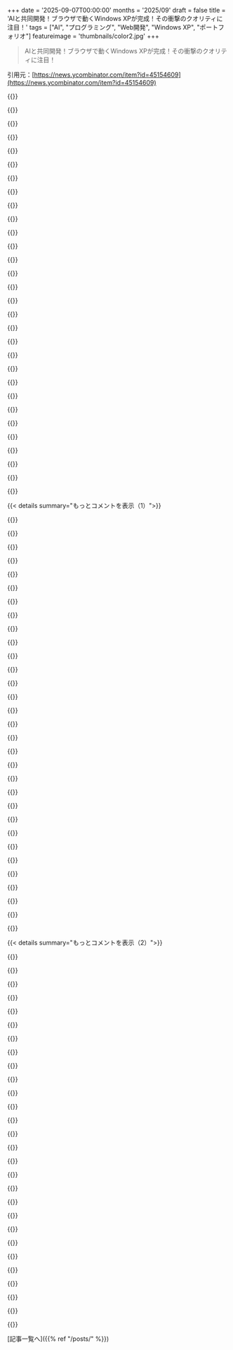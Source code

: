 +++
date = '2025-09-07T00:00:00'
months = '2025/09'
draft = false
title = 'AIと共同開発！ブラウザで動くWindows XPが完成！その衝撃のクオリティに注目！'
tags = ["AI", "プログラミング", "Web開発", "Windows XP", "ポートフォリオ"]
featureimage = 'thumbnails/color2.jpg'
+++

> AIと共同開発！ブラウザで動くWindows XPが完成！その衝撃のクオリティに注目！

引用元：[https://news.ycombinator.com/item?id=45154609](https://news.ycombinator.com/item?id=45154609)




{{<matomeQuote body="何年も前、このコンセプトの基本的なバージョンに出会って以来、ずっと心に残ってたんだ。もしこのプロジェクトをやるなら完璧にしないと、って思ってたけど、コーディング経験がなかったからアイデアのままで終わると思ってた。でも、2024年末にAIコーディングツールが爆発的に普及して、ついに実現する方法を見つけたんだ。<br>ゼロから始めて、AIエージェントと何ヶ月も協力して学習経験を積んだよ。すべてのピクセルと機能は僕が手掛けたんだ。AIは僕の要望をコードに翻訳してくれたけど、すべての決定は人間、つまり僕がしたんだ。既存のOSフレームワークを使わなかったのは、AIコラボレーションのスキルを開発しながら、基本的なコーディング言語の仕組みを学ぶのが目標だったからだよ。XP.cssとpaint.jsみたいな基本的なライブラリ以外は、全部オリジナルコードなんだ。<br>その結果、ブラウザで動く完全に機能するWindows XPが完成したんだ。サウンド、アニメーション、動くアプリケーションまで、完全な体験ができるよ。モバイルでもちゃんと動くんだ。これはタッチスクリーンで使いにくくならないように、本物の操作感を保ちつつすべてを作り直す必要があったからね。<br>このプロジェクトは、コーディングとAIコラボレーションについて想像以上に多くのことを教えてくれた。実装や技術的なアプローチについて、みんなの意見を聞かせてほしいな。" userName="mitchivin" createdAt="2025/09/07 01:44:19" color="#45d325">}}




{{<matomeQuote body="すごいね、すごく気に入ったよ。でも、グラフィックデザイナーとして自分を売り込んでWindows XPを再実装する問題は、すでに存在するデザインをコピーしているだけで、君自身のデザインスキルをアピールできてないってことだよ。だから、デザイナーとしてどれだけ優れてるかすぐにわからないんだ。<br>IEアイコンの下にある君のプロジェクトを見ればもっとわかるけど、そこにあるビジュアルのいくつかはどう見てもAI生成っぽいし、あまり期待が持てないね。<br>UXもちょっと変だ。例えば、履歴の戻る／進むボタンがポートフォリオのカルーセルみたいに動くけど、僕は戻る／進むを押したらプロジェクトのメニューに戻るのを期待するからね。<br>これで僕に仕事の応募が来たら面接するか？うん、するよ。君がすごく努力して質の高いものを作ったのはわかるからね。でも、上で挙げた懸念があるからいくつか留保はつけるかな。特に、君のアプローチがどれだけユーザー中心なのかを深く掘り下げたいね。それはこのプロジェクトからはあまり伝わってこないから。<br>気を悪くしないでほしいな。君がやったことはクールだし、気に入ってるよ。多くの面接プロセスで君を次のステップに進める足がかりになるだろうけど、そこで君のスキルを本当に見せる「本当の仕事」が始まるんだ。これで意味が通じたかな？<br>[0]正直、僕にもこれくらいならできるよ。デザインは苦手だけどね。これはUX Designerが僕に渡したデザインを実装するプロセスとすごく似てて、僕はそういうのをたくさんやってきたからね。" userName="bartread" createdAt="2025/09/07 09:25:31" color="#ff33a1">}}




{{<matomeQuote body="＞正直、僕にもこれくらいならできるよ。<br>本当にそう思ってる？僕はこれまでにたくさんのXPの模倣インターフェースを見てきたけど、いつもどこかひどく間違っている要素があるんだ。MitchIvin XPがXPの忠実な再現とは言わないけど、Windows XPとの不整合点をたくさん挙げられるとしても、体験としては十分に快適だよ。" userName="II2II" createdAt="2025/09/07 14:46:39" color="#38d3d3">}}




{{<matomeQuote body="彼らの言いたいことは、Windows XPのように見えるウェブサイトを作るスキルと、優れたグラフィックデザイナーに必要なスキルは隣接しているけど別物だということだと思う。<br>僕はほとんど毎日、デザイナーからデザインを受け取ってHTML＼CSSでそれを再実装している人間だよ。デザインをゼロからどう作るかは言えないけど、誰かが作ったものを受け取ってコードに再実装するなら？それは一日中できるね。<br>ビジュアルガイドラインのPDF、http:／／interface.free.fr／Archives／GUI_Xp.pdf があるんだから、それをウェブページにするのは、適切なサイズ、マージン、パディング、フォント、ボーダーなどを持つDOM要素を作るだけの話だよ。" userName="Philip-J-Fry" createdAt="2025/09/07 16:58:27" color="#785bff">}}




{{<matomeQuote body="君が毎日やっていることが、概念的にはシンプルに見えても、他の人にとっては圧倒されるくらい難しいことがあるってことを忘れないで。それは、実際のデザインを作る人たちみたいに、君の仕事と隣接している人たちにとってもそうだ。もっと良い質問は、デザイナーにそれを実装する方法を教えるのはどれくらい難しいだろうか？だね。" userName="II2II" createdAt="2025/09/08 22:16:47" color="">}}




{{<matomeQuote body="僕もこれが懸念だったよ。小さなプロジェクトとしては面白いけど、XPのレプリカなら、もっと正確に以前にもっと多くの人が作っているからね。<br>ポートフォリオとしては、全く機能しないし、君がやろうとしていることにはむしろマイナスだと思う。今のデザインの世界では、他の作品に埋もれずに、少なくともオリジナルなものを作ろうと努力する姿勢を示すことがこれまで以上に重要だよ。<br>グラフィックデザインは、特定のプログラムを使いこなすこと、今はGenAIも含まれるのかな、とか、クールなものを作ることだと時々思われがちだけど、実際は、制約（例えば、ターゲットオーディエンスに合わせた、製品や感情を伝えるための依頼内容など）に反応する視覚的なコミュニケーションなんだ。近道はないよ。これまで何がなされてきたかを研究し、色、レイアウト、タイポグラフィ、画像を使って何を伝えたいかを表現するように努力してほしい。絵を描いたりペイントしたりして、GenAIはそれなしで腕を磨いてから使うべきだ。今のグラフィックデザインのポートフォリオとしては、残念ながら記憶に残るほどひどいし、やるべきことがたくさんあるね。<br>とは言え、何かを完成させたこと、そしてHNのトップに掲載されたことはおめでとう！この注目が良い結果につながって、君が今後もものづくりを続けてくれることを願ってるよ。" userName="lukko" createdAt="2025/09/07 10:39:39" color="#785bff">}}




{{<matomeQuote body="上のフィードバックには強く反対するよ。現実は、誰が採用するかによるんだ。スタートアップはリソースをうまく使って物事を終わらせることを評価するけど、大企業ではほとんどのプロジェクトが結局お蔵入りになるんだからね。" userName="utyop22" createdAt="2025/09/07 10:56:55" color="">}}




{{<matomeQuote body="どちらにしても、「本物の」ポートフォリオの方が、このWindows XPプロジェクトよりも効果的だし、労力も少ないよ。それがポイントなんだ。" userName="rs186" createdAt="2025/09/07 11:10:33" color="">}}




{{<matomeQuote body="以前デザイナーを採用したことがある僕からすると、普通のポートフォリオよりもこのプロジェクトにずっと感銘を受けるよ。" userName="utyop22" createdAt="2025/09/07 11:16:10" color="">}}




{{<matomeQuote body="注目を集めるという点では、このプロジェクトはすごくうまくいってるね。目立つし、記憶にも残るよ。" userName="ndr42" createdAt="2025/09/07 12:32:50" color="">}}




{{<matomeQuote body="今のデザインって、オリジナリティを出して注目を集めるのがこれまで以上に重要だと思うんだ。僕が見る限り、デザイン作業の半分くらいは「Xみたいに作って」って感じで、模倣ばっかりなんだよね。このプロジェクトは遊び心があって、狙った見た目を実現する能力を示してるじゃん。君は大手広告代理店でグリーンフィールドデザインでもやってる人を探してるの？<br>君のプロフィールにはデザインの専門知識を示すものがないのに、人のプロジェクトにこんな批判をするなんて大胆すぎるよ。" userName="snozolli" createdAt="2025/09/07 15:32:59" color="">}}




{{<matomeQuote body="デザインが単なる表面的なコーティングや見た目だけじゃないってことを君が本当に理解してない、っていう僕の意見を、君が自分で補強してるね。" userName="lukko" createdAt="2025/09/07 18:42:16" color="">}}




{{<matomeQuote body="君は全くのナンセンスを言ってるし、僕が書いたことを読んでないね。君の辛辣なレビューは単純に間違ってるよ。また、君のプロフィールにはデザインの実績が全然ないじゃん。デザインが何かってことを君が決めることはできないよ。" userName="snozolli" createdAt="2025/09/07 23:11:09" color="">}}




{{<matomeQuote body="サポートありがとう！そんな人たちのことなんて気にしなくていいよ。もし人々がそんなに考え方が硬いなら、放っておけばいいさ！" userName="mitchivin" createdAt="2025/09/08 00:05:26" color="">}}




{{<matomeQuote body="思考の硬直性ってのは、模倣的な作品を作ることにあるよ。もし何かオリジナルなものを作ったら、それがどれほどエキサイティングか、きっとわかるはずさ。お二人にとって最高のことを願ってるよ。" userName="lukko" createdAt="2025/09/08 06:54:53" color="">}}




{{<matomeQuote body="君には賛成できないな。グラフィックデザインを優先しすぎて、他の大切な側面を見落としてるみたいだから。個人的には、このアイデア自体がすごくクリエイティブだと思うんだよね。偉大なデザイナーって、たくさんの普通のアイデアを組み合わせて、本当にクリエイティブなコンセプトを生み出す人なんじゃないの？" userName="damnever" createdAt="2025/09/08 03:50:06" color="">}}




{{<matomeQuote body="＞ はい、雇います。努力して高品質なものを作ったのがわかるから。でも、懸念点としてユーザー中心のアプローチを詳しく知りたい<br>ってことだけど、それならこのサイトは目的を達成したってことだよ。ポートフォリオサイトは、面接につなげるためのものであって、仕事を得るためのものじゃない。あくまで足がかりなんだから。" userName="aqme28" createdAt="2025/09/07 11:10:27" color="#ff5c5c">}}




{{<matomeQuote body="僕はこの人を雇うね！彼は競争相手から抜きん出てるよ！粘り強さ、根性、それに多くのHN(er)よりもクリエイティブさがある。何千人ものHNユーザーが彼の作品を楽しみ、メディアも取り上げてくれるだろう。今、仕事探しは大変だけど、彼みたいになればきっと多くのオファーが来るはず！<br>8月にチャンスが来てからポートフォリオを更新したいと思ってたんだけど、これを見て自分のポートフォリオを革新したくなったよ（インスピレーションありがとう）。" userName="paul7986" createdAt="2025/09/07 16:03:46" color="#ff5c5c">}}




{{<matomeQuote body="ねぇ、誰かのデザインをコピーするのも才能の一つなんだよ。それにこれはかなり美しいコピーだったじゃないか。「懸念」なんてほとんどが未回答の質問か、勝手に決めつけた限界に過ぎないよ。" userName="nashashmi" createdAt="2025/09/08 16:35:30" color="">}}




{{<matomeQuote body="グラフィックデザインはアートじゃなくて、情報伝達のための戦略だよ。オリジナリティが本当に問題になるのは、ブランディングとか著作権侵害の場合くらいだね。Windows XPを引用することで、自分やポートフォリオについて何を伝えたいかが重要。今は技術力くらいしか見えないけど、多分テクノロジー業界のクライアントにノスタルジーを感じさせたいのかな。もし僕がアートディレクターなら面接には呼ばないけど、彼らはアートディレクターに売り込んでないだろうね。<br>＞ 文字通り、僕にもできる<br>っていうお決まりの台詞だけど、実装はデザインで一番簡単な部分だよ。XPより良く見えるのは当然で、それがデザイナーのスキル。開発者のウェブサイトでタイポグラフィや情報ヒエラルキーがしっかりしてると感心するけど、デザイナーにはそれが最低限。何を画面に載せるか決める方がずっと難しいし、成功への道筋も曖昧だよ。" userName="DrewADesign" createdAt="2025/09/07 14:03:16" color="#45d325">}}




{{<matomeQuote body="排他的でいいね。だって世の中にあるものなんて、全部何かのコピーでしょ？" userName="tropicalfruit" createdAt="2025/09/07 15:25:46" color="">}}




{{<matomeQuote body="「XP風インターフェース」の細部について、9つの具体的な指摘があるよ。<br>1. ログイン画面の「Welcome」は小文字が良い。<br>2. バルーンの位置が高すぎ、閉じるアイコンが小さすぎ。<br>3. Firefoxの「About Me」にスクロールバーがない。<br>4. 「Social Links」のグラデーションが違う。<br>5. スタートメニューに影がない。<br>6. 「My Projects」で二つのタイルが読み込み中のまま。<br>7. 最大化できないウィンドウも3ボタン表示（中央無効）にすべき。<br>8. 「Paint」にWindowsロゴは無かったし、JSPaintのメニューバーを表示して作者にクレジットを。<br>9. 「Git Co-pilot」は存在しない（Git ≠ GitHub）。<br>個人的には、起動・ログイン画面はスキップして「About Me」を最初に表示し、クライアントが飽きる前に君について知ってもらうのが良いと思う。" userName="Kwpolska" createdAt="2025/09/07 08:11:27" color="#ff33a1">}}




{{<matomeQuote body="いやいや、起動とログイン画面は、細部へのこだわりと同じくらい再現性と魅力を高めてるよ。GUIアプリでは、ユーザーを魅了して失望させずに驚きを持続させるために、その両方が必要不可欠なんだ。" userName="gjvc" createdAt="2025/09/07 10:56:22" color="#785bff">}}




{{<matomeQuote body="タイトルバー左上のアイコンをダブルクリックするとウィンドウが閉じるって機能も再現されてないね。タイトルバーの他の部分をクリックするみたいに最大化はされないよ。" userName="numtel" createdAt="2025/09/07 13:28:40" color="">}}




{{<matomeQuote body="豆知識だよ。その機能はWindows 3.1の名残なんだ。当時は閉じるボタンがウィンドウの左上隅にあったんだよ。今のWindows 10以降のアプリがほとんどサポートしてないのは残念だね。" userName="reddalo" createdAt="2025/09/07 17:20:07" color="">}}




{{<matomeQuote body="全体的に本物のWindows XPよりずっとスムーズで、不思議と魅力的な体験だよ。単なるノスタルジーじゃなくて、UI/UXの面でも惹きつけられる何かがあるね。<br>特に面白いのは、ブラウザのタブ階層に自然に溶け込んでいる点だ。無理に主張せず、うまく馴染んでる。これは特徴的なタスクバーや、起動・ログイン・サウンド画面が「ここは君のいる場所で、居心地のいい場所だよ」って境界線をはっきりさせてるおかげかもね。" userName="garganzol" createdAt="2025/09/07 03:40:01" color="#ff33a1">}}




{{<matomeQuote body="「UI/UXの観点から魅力的な何か」というのは、UI操作の応答時間がすごく速いことだと思うな。今のUIって、一部速い動きはあるけど、全体的な操作には人間が気づくくらいの遅延があって、それが落ち着かない感じにつながってるんだよ。" userName="csomar" createdAt="2025/09/07 06:28:00" color="#ff5c5c">}}




{{<matomeQuote body="Windowsに限らず何でも、速いのはいいことだよね。ほとんどのことは20ms未満で動くべきで、そうすれば遅延を感じないはずだよ。" userName="giveita" createdAt="2025/09/07 03:52:24" color="">}}




{{<matomeQuote body="20msはハエの反応時間より速くて、60Hzモニターのフレーム更新と同じくらい。一般的な人間の反応速度より10倍も速いんだよ。普通の人間にとっては、150ms未満ならほとんど速さに違いはわからないはずだよ。" userName="gloosx" createdAt="2025/09/07 09:28:43" color="#785bff">}}




{{<matomeQuote body="じゃあ、僕は普通の人じゃないのかもな。<br>ソフトシンセを扱う仕事だと、65ms、15ms、8ms、2msといったレイテンシ（鍵盤を叩いてからスピーカーから音が出るまでの時間）の違いは、痛いほどはっきりわかるんだ。<br>昔は貧乏な大学生だったから酷いレイテンシで我慢してたけど、今じゃ10ms以上のレイテンシには満足できないし、そうする必要もない。感謝するよ。" userName="mock-possum" createdAt="2025/09/07 17:10:13" color="#785bff">}}




{{< details summary="もっとコメントを表示（1）">}}

{{<matomeQuote body="シンセを使うとき、15msと2msの違いはスウィングみたいなもので、気づくけど間違いじゃないし、面白くなるだけだよ。ドラマーだって10-40msズレてるし、それが自然なスウィング。もしそれすら気になるなら、君のリズム感はロボットみたいだね。結局は主観の問題だよ。" userName="gloosx" createdAt="2025/09/08 06:05:39" color="">}}




{{<matomeQuote body="もしそれが本当なら、10fpsの動画と24fpsや60fpsの動画は区別できないことになるよ。数年前、シェルプロンプトを50msから5msに最適化したら、めちゃくちゃスナップに感じられるようになって、その違いはハッキリとわかったんだ。<br>https://xyrillian.de/thoughts/posts/latency-matters.html" userName="majewsky" createdAt="2025/09/07 09:39:04" color="#ff5c5c">}}




{{<matomeQuote body="話の文脈はUIの操作性のことで、動画クリップの話じゃないよ。それは全然違う話だろ。" userName="gloosx" createdAt="2025/09/07 10:10:08" color="">}}




{{<matomeQuote body="普段は重要じゃないと思われがちなレイテンシの最適化に時間をかけたり、戦ったりしてきたけど、その結果、顧客からは「製品が競合よりずっと応答性が高くて、より磨き上げられてる」ってポジティブなフィードバックがきたんだ。これは確実に違いを生むよ。" userName="Lorkki" createdAt="2025/09/07 21:50:39" color="#45d325">}}




{{<matomeQuote body="反応と知覚は違うよ。人間の一般的な知覚閾値は約16msだけど、「視覚の残像」がそれを約40msまで「滑らかに」してるんだ。" userName="supermatt" createdAt="2025/09/07 09:58:33" color="#785bff">}}




{{<matomeQuote body="君は間違ってるよ。20msの反応時間（君が言うように1/60=16.6666...だから、ほとんど瞬間的だけど）と150msの速い反応だけど明らかに気づくラグの間には、ハッキリとした違いがある。こんな意見がなければいいのに。だって、レイテンシなんてどうでもいいって言う人がいる限り、どうやってどこからでもラグをなくせるんだ？" userName="Etherlord87" createdAt="2025/09/07 09:42:40" color="">}}




{{<matomeQuote body="まあ、UIにある150ms以下のラグのほとんどは、実は意図的にデザインされたものなんだよ。信じられないかもしれないけど、一部の人はそういうのを好むから、そういう風に作られてる。個人的には何でも可能な限り速くしたいけど、ほとんどの人にとっては正直どうでもいいことだよ。" userName="gloosx" createdAt="2025/09/07 10:17:19" color="">}}




{{<matomeQuote body="僕がラグと誤解してる意図的な挙動があるって言うの？ありえない（稀だよ）。GUIを多くプログラミングしてきたから、その辺はかなり敏感なんだ。ボタンを押してアニメーションがしばらくして（JavaScriptだと1秒後とか！）始まるのは設計じゃない。最適化が下手で100ms後に始まるのも同じ。非線形アルファアニメーションとかは分かるけど、経験者だから考慮できる。HTMLなんかではGUIの最適化が下手なだけだよ。" userName="Etherlord87" createdAt="2025/09/08 08:46:45" color="#38d3d3">}}




{{<matomeQuote body="「人間の反応より速い」時間と、「区別できない」は違うよ。" userName="rustybolt" createdAt="2025/09/07 09:44:05" color="">}}




{{<matomeQuote body="うん、もちろん違うよ。俺の言葉が悪かったんだ。UIの文脈では「無関係」って意味で言ってたんだよ。" userName="gloosx" createdAt="2025/09/07 10:03:49" color="">}}




{{<matomeQuote body="俺が話してるのは、使いやすさとかアクセシビリティじゃなくて、UIを使った時の「気持ちよさ」なんだ。もちろん主観だけど、クリックしたらほぼラグなく表示される方が、ラグやアニメーションがあるより断然いいだろ。" userName="giveita" createdAt="2025/09/07 21:31:20" color="">}}




{{<matomeQuote body="君がどれだけ間違ってるかを無駄に説得するより、20FPSのソフトを実際に触ってみて、感想を教えてくれよ。" userName="oliverdzedou" createdAt="2025/09/07 10:10:50" color="">}}




{{<matomeQuote body="それは確かに無駄だね。俺はもともと「単一」のUIインタラクションについて話してたんだ。それが2フレームで起こるか5フレームで起こるかは大した違いじゃない。君は「連続的」なフレームの変化を持ち出そうとしてるけど、それは明らかに知覚の仕方が違う話だろ。" userName="gloosx" createdAt="2025/09/08 08:21:30" color="">}}




{{<matomeQuote body="これは入力の話だよ、視覚的なフレームレートじゃないんだ。20UIティック／秒か？ゲーム以外なら、たぶん問題ないんじゃないかな。" userName="jbeninger" createdAt="2025/09/07 10:31:57" color="">}}




{{<matomeQuote body="もちろんノスタルジーが超重要だけど、ログインサウンドは何か特別なものがあるかもね、ハハ。ログアウトは試した？" userName="mitchivin" createdAt="2025/09/07 03:44:20" color="#45d325">}}




{{<matomeQuote body="全く同感だよ。俺、macOS 26 Betaを使ってるけど、このWindows XPはアップグレードみたいに感じたんだ。たぶん、シンプルで速くて直感的だし、全部どう動くか知ってるからだと思う。昔のWindowsはシングルCPUコアだったからマルチタスクは苦手だったけど、それがかえってユーザーの集中には良かったんだよね。今のOSだと、20個もウィンドウ開いて、何百ものタブを6つのワークスペースと2つのモニターに散らしてる。全部クールなアニメーションで左右に飛んでいくけど、全然集中できないよ。" userName="ozgung" createdAt="2025/09/07 12:54:56" color="#ff5c5c">}}




{{<matomeQuote body="ヘイ、ハハ、実はこれ、数週間前に投稿しようとしたんだけど、投稿が通らなかったんだ。みんなが楽しんでくれて嬉しいよ！<br>追伸：俺、ここ新参者だから、あの甘～いKarmaを少し分けてくれないかな！" userName="mitchivin" createdAt="2025/09/07 01:17:47" color="">}}




{{<matomeQuote body="(俺はここのモデレーターの一人だよ) 君の元のShow HNを再公開して、コメントをここに統合したよ。あと、君のアカウントはあの厄介なスパムフィルターに間違って引っかからないように、正規アカウントとしてマークしておいたから安心して！" userName="dang" createdAt="2025/09/07 01:45:34" color="">}}




{{<matomeQuote body="Dangさん、本当にありがとう！特に新参者には助かるよ。必要な時に、いつもどこからともなく現れるんだから。お見事！" userName="redbell" createdAt="2025/09/07 08:49:54" color="">}}




{{<matomeQuote body="超洗練されてるね！Windows XPの見た目だけでなく、その精神まで捉えてる。もしXPにプロフェッショナルなポートフォリオ作成アプリがあって、こんな風に実行ファイルをダウンロードできたら、絶対最高って絶賛されてたはず。これはすごい。スキルが光ってるし、現代的だけど歴史的に正確な形でXPの美しさを蘇らせてるよ。" userName="keepamovin" createdAt="2025/09/07 03:31:30" color="#ff33a1">}}




{{<matomeQuote body="もしマルウェアが存在せず、Appleが90年代に倒産した別世界があったら、ポートフォリオやプレゼン、履歴書は全部.exeファイルとして配布されるのがデファクトスタンダードになってたんだろうな。素晴らしいし、柔軟な交換フォーマットだよ！" userName="xp84" createdAt="2025/09/07 06:01:01" color="#ff33a1">}}




{{<matomeQuote body="夜遅くによくこんな妄想するんだ。exeが世界を支配するってね。exe（またはnix binary）の中に独自のリーダーを持つポータブルドキュメント形式を入れられるんだ。自己解凍型zipアーカイブの栄光の日々が、その崇高な理想を究極的に実現するんだ。" userName="keepamovin" createdAt="2025/09/07 09:06:26" color="#ff5c5c">}}




{{<matomeQuote body="さらに、依存関係なしでクロスプラットフォームで実行可能な[1]機能を追加すれば、完璧なファイル形式になるね。<br>[1]: https://github.com/jart/cosmopolitan" userName="Waraqa" createdAt="2025/09/07 16:14:30" color="#ff33a1">}}




{{<matomeQuote body="あはは、すごいね、本当にありがとう :)" userName="mitchivin" createdAt="2025/09/07 03:44:52" color="">}}




{{<matomeQuote body="これがどれだけよくできてるか信じられないよ！すごい仕事だね。" userName="sibeliuss" createdAt="2025/09/07 01:37:32" color="">}}




{{<matomeQuote body="僕の環境だと、スタートメニューが表示されるのに数秒かかって、一瞬でまた消えちゃうんだ（Windows 10のChrome 138で）。" userName="mkl" createdAt="2025/09/07 01:47:19" color="#ff5c5c">}}




{{<matomeQuote body="興味深いね。もし手間じゃなければ、システムトレイのトグルからスクリーンエフェクトを無効にしてみて、何か違いがあるか教えてくれる？報告ありがとう。" userName="mitchivin" createdAt="2025/09/07 01:48:58" color="#ff33a1">}}




{{<matomeQuote body="それで試したら、30〜50％の確率で動くけど、すぐに一瞬点滅して閉じちゃうね。ページを再読み込みしてCRTエフェクトをオンのままにすると、最初は一度だけ動いたけど、その後はダメだった。すぐにCRTエフェクトをオフにして再読み込みすると、毎回動くみたいだけど、やっぱり点滅しちゃうよ。" userName="mkl" createdAt="2025/09/07 01:52:32" color="#ff33a1">}}




{{<matomeQuote body="テストしてくれてありがとう！本当に変な現象だね、俺自身も経験ないし、誰もそんなこと言わなかったよ。くれた情報で再現してみるね、助かるよ！" userName="mitchivin" createdAt="2025/09/07 02:00:08" color="#45d325">}}




{{<matomeQuote body="Firefox macOSでも同じ症状だね。" userName="Quiark" createdAt="2025/09/07 09:35:58" color="#45d325">}}

{{</details>}}




{{< details summary="もっとコメントを表示（2）">}}

{{<matomeQuote body="これはホントよくできてるね。素晴らしい作品だ！" userName="esseph" createdAt="2025/09/07 01:29:38" color="">}}




{{<matomeQuote body="＞＞ 甘い甘いカルマをゲットさせてくれ！<br>そのカルマで、すぐ大金持ちになっちゃうぞ。" userName="wewewedxfgdf" createdAt="2025/09/07 05:04:07" color="">}}




{{<matomeQuote body="俺はただ、無一文から安定したいだけだよ、ホント長い道のりだったわ。" userName="mitchivin" createdAt="2025/09/07 05:48:29" color="">}}




{{<matomeQuote body="なんでカルマって投稿ポイントより少ないんだろ？カルマって投稿やコメントの合計ポイントに連動するんじゃないの？" userName="Waraqa" createdAt="2025/09/07 16:18:49" color="">}}




{{<matomeQuote body="すごく楽しかったよ。よくやったね。" userName="VagabundoP" createdAt="2025/09/07 12:45:54" color="">}}




{{<matomeQuote body="美しい作品だね。" userName="pryelluw" createdAt="2025/09/07 01:21:28" color="">}}




{{<matomeQuote body="面白いけど、アプローチが間違ってる気がするよ。グラフィックデザイナーなのに人の古いデザインをコピーしてるし、AIアイコンの動きも変。AIを使いすぎで、コードもAI任せなんじゃないかと不信感。履歴書やプロジェクトも小さくて見にくい。AIエージェントを使っても、本当に自分で再構築できるのか疑問だね。クールなプロジェクトだけど、ポートフォリオとしては逆効果だと思うよ。元ネタもあるし（https://win32.run）。" userName="latexr" createdAt="2025/09/07 12:04:43" color="#38d3d3">}}




{{<matomeQuote body="これは個人的な批判じゃないんだけど、AIコラボレーションにおける「模倣と創造」の問題について深く考えさせられたよ。AIで作ったものは、XPみたいに綺麗で整ってるけど、君自身の「存在感」が感じられないんだ。ただ模倣するだけじゃなく、そこからどう改善して、どう個性を出すかを見せてほしい。AIが作る無限のテンプレートの世界で、どうやって自分の作品に「魂」や「差別化」を出すのかが、AIコラボの大きな課題だね。ちなみに俺もGrammarly使ってるけど（笑）。" userName="mkovach" createdAt="2025/09/07 13:01:43" color="#785bff">}}




{{<matomeQuote body="ポートフォリオって、一つの深いプロジェクトと、記憶に残るクリーンな再現（Windows XPみたいにね、人気だし新しいアイデアみたいだ）を組み合わせるのが、中途半端なプロジェクトを二つ見せるよりユニークでいいと思うんだ。たくさんのポートフォリオを見てる人たちはそう思うんじゃないかな。でも、ポートフォリオはやっぱりバランスが大事で、このプロジェクト単独じゃダメだってのは多分君の言う通りだよ。" userName="Fade_Dance" createdAt="2025/09/07 15:03:15" color="#785bff">}}




{{<matomeQuote body="今の時点だと、ポートフォリオサイトが効果的かどうかは意見が分かれるみたいだね。でも、実際のプロジェクトが未熟だってのは正直認めるよ。それが僕がまだジュニアだって証拠だし、こうなるつもりはなかったんだ。でも、これがあるからこそ、もっと全ての作品の質を上げようって最高のモチベーションになってるよ！" userName="mitchivin" createdAt="2025/09/07 15:26:29" color="">}}




{{<matomeQuote body="これ、すごくいいね！元XPユーザーとして、いくつか細かい違いを指摘させてもらうね。<br>・タスクバーのタブが本物のXPとちょっと違う（枠線のせいかな？ウィンドウも同じ問題があるね）。<br>・閉じる／最大化／最小化ボタンにはホバー遷移はなかったよ。<br>・デフォルトでは、デスクトップアイコンも本物のXPにはホバー効果がなかった。<br>・XPのマウスカーソルを再現してないのが意外だ！<br>・IE6：<br>　- アドレスバーには進捗表示がなかった。<br>　- 上部のツールバーのボタンにもホバー時の遷移効果はなかったよ。" userName="m4houk" createdAt="2025/09/07 04:57:00" color="#38d3d3">}}




{{<matomeQuote body="僕はこれをオマージュとか昇華だと思ってるよ。クラシックなWindows XPの美学を、現代的な使いやすさや新しい洗練さと融合させた、優しいアップグレードだね。こうやってアートやスタイルは新鮮さを保ちながら、そのルーツを尊重して進化していくんだ。" userName="keepamovin" createdAt="2025/09/07 05:16:15" color="#ff5733">}}




{{<matomeQuote body="それはそうなんだけどね…。「faithful（忠実な）」って言葉を使うと、意図してなくても、それに合わない部分について批判を招くことになっちゃうよ。" userName="shakna" createdAt="2025/09/07 08:59:00" color="">}}




{{<matomeQuote body="いつも伝統主義者と新しいもの好きの間には緊張感があるよね。" userName="keepamovin" createdAt="2025/09/07 09:57:42" color="">}}




{{<matomeQuote body="これ（前のコメント）もそうだし、ポートフォリオの慣習を完全に無視してるよね。「もし僕がリクルーターだったら、ロードに時間かかりすぎるからすぐに閉じちゃう」って言ってる人もいたし（笑）。" userName="mitchivin" createdAt="2025/09/07 05:49:48" color="">}}




{{<matomeQuote body="もしまだこれに取り組んでるなら、「Pedantry mode（細かすぎるモード）」みたいなスイッチを追加するのはどう？指摘された細かい点をオンにできる機能で、最初の実装の不足点をちゃんと理解してるって見せられるよ。あと、ここで得てるフィードバックに感謝してるっていう表現にもなるしね。個人的には、昔XPをたくさん使ったけど、みんなが報告してるような細かいディテールはあんまり覚えてないから、君のウェブサイトで遊ぶのがすごく楽しかったよ。もし僕がそういう立場だったら、絶対に君を雇うね。頑張って！" userName="jventura" createdAt="2025/09/07 09:38:29" color="#ff5733">}}




{{<matomeQuote body="「Pedantry mode」はプロジェクトのエレガンスを少し損なうかもしれないね。それより、仮想OS内に偽の「パッチノート」ファイルを入れたらどうかな？作者がデザインのちょっとした違いに気づいてるって示せるし、架空のサービスパックアップグレードとして見せれば、技術文書作成能力もアピールできるよ。" userName="Fade_Dance" createdAt="2025/09/07 15:07:25" color="#785bff">}}




{{<matomeQuote body="でも、もし彼が細かすぎる人じゃないなら、なんでそんなモードを追加するの？細かすぎる人に屈する必要なんてないよ。ただ、もし細かすぎる人が自分の細かすぎる楽園を自分で作りたいなら、それは可能であるべきだね。" userName="keepamovin" createdAt="2025/09/08 12:04:25" color="">}}




{{<matomeQuote body="将来的には色々と考えるけど、まずはWordドキュメント風のシンプルなポートフォリオページを作りたいな。そっちの方が先かな。" userName="mitchivin" createdAt="2025/09/07 15:13:34" color="">}}




{{<matomeQuote body="WordドキュメントをHTMLで、jspdfみたいに本格的にレンダリングするくらい突き詰めてみたら？" userName="keepamovin" createdAt="2025/09/07 15:34:38" color="">}}




{{<matomeQuote body="これって、結局自分に合わない会社を事前にふるいにかけるフィルターとして機能するんじゃないかな。良いポートフォリオやCVはそうあるべきだと思うよ！" userName="keepamovin" createdAt="2025/09/07 06:55:09" color="">}}




{{<matomeQuote body="タスクバーのタブ、確かにこだわったけど完璧は無理だったね。残りは見た目の問題なんだけど、一番大きな違いに誰も気づいてないのは驚きだよ。デスクトップアイコンのドラッグ選択は、XPじゃなくてWindows 11に近いんだ。これはアップグレードだと思ったんだよね。" userName="mitchivin" createdAt="2025/09/07 05:00:46" color="#ff33a1">}}




{{<matomeQuote body="かなりクールだね！見るたびにWindows XPのスタイルが恋しくなるよ。XPは楽しくて、検索結果の犬のマスコットとか、Fisher Priceのおもちゃみたいな下のバーとか、Clippyとか、プロのソフトが遊び心があった時代が懐かしいな。あと、君のアバターもSimpsonsやBob’s Burgersみたいで好きだよ。" userName="tombert" createdAt="2025/09/07 01:53:26" color="#38d3d3">}}




{{<matomeQuote body="作るのは苦労したけど、かなりクールだったよ。まるで2006年に戻った気分だね。" userName="mitchivin" createdAt="2025/09/07 02:22:35" color="">}}




{{<matomeQuote body="とてもクールだけど、2つの点が惜しいな。まず、コマンドラインで“dir”って打つような、コンピューターらしいインタラクションが少ないんだよね。もっと使ってて楽しいものにしてほしいな。あと、サイト自体のクオリティは高いのに、ポートフォリオの内容がシンプルすぎるのも気になる。AIと作ったサイトのクオリティと、君自身の作品が釣り合ってないのは少し残念かな。でも、全体的には良いプロジェクトだよ。" userName="magic_hamster" createdAt="2025/09/07 06:13:27" color="#38d3d3">}}




{{<matomeQuote body="CRTエフェクトが初期のLCD（TFTパネル）みたいに見えるな。僕の記憶だと、CRTモニターの画面はそんなにドットが見えなかったんだけど（Trinitronは別としてね）。でも、素晴らしいサイトだよ、懐かしい気持ちにさせてくれてありがとう！" userName="zx8080" createdAt="2025/09/07 02:08:51" color="#45d325">}}




{{<matomeQuote body="君の言う通りだね。XP時代にCRTモニターはもうなかったって言われたこともあるんだ。だから、全体的にちょっとおかしいんだけど、みんな許してくれると思うよ。" userName="mitchivin" createdAt="2025/09/07 02:10:21" color="#ff33a1">}}

{{</details>}}



[記事一覧へ]({{% ref "/posts/" %}})
